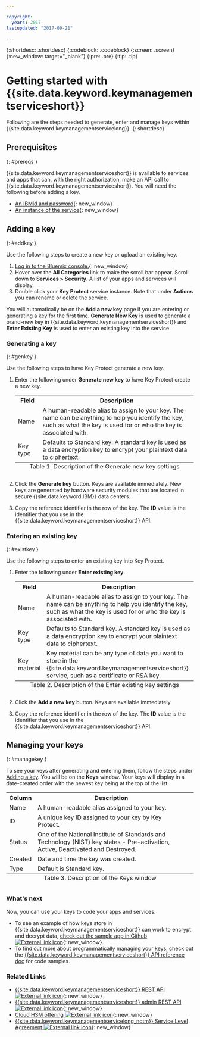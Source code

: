 ```yaml
---

copyright:
  years: 2017
lastupdated: "2017-09-21"

---
```


{:shortdesc: .shortdesc}
{:codeblock: .codeblock}
{:screen: .screen}
{:new_window: target="_blank"}
{:pre: .pre}
{:tip: .tip}

# Getting started with {{site.data.keyword.keymanagementserviceshort}}

Following are the steps needed to generate, enter and manage keys within {{site.data.keyword.keymanagementservicelong}}.
{: shortdesc}

## Prerequisites
{: #prereqs }

{{site.data.keyword.keymanagementserviceshort}} is available to services and apps that can, with the right authorization, make an API call to {{site.data.keyword.keymanagementserviceshort}}. You will need the following before adding a key.
- [An IBMid and password](https://console.bluemix.net/docs/admin/adminpublic.html#signing-up-for-bluemix){: new_window}
- [An instance of the service](https://console.ng.bluemix.net/catalog/services/key-protect/?taxonomyNavigation=apps){: new_window}

## Adding a key
{: #addkey }

Use the following steps to create a new key or upload an existing key.

1. [Log in to the Bluemix console.](https://console.bluemix.net/catalog){: new_window}
2. Hover over the **All Categories** link to make the scroll bar appear. Scroll down to **Services > Security**. A list of your apps and services will display.
3. Double click your **Key Protect** service instance. Note that under **Actions** you can rename or delete the service.

You will automatically be on the **Add a new key** page if you are entering or generating a key for the first time. **Generate New Key** is used to generate a brand-new key in {{site.data.keyword.keymanagementserviceshort}} and **Enter Existing Key** is used to enter an existing key into the service.

### Generating a key
{: #genkey }

Use the following steps to have Key Protect generate a new key.

1. Enter the following under **Generate new key** to have Key Protect create a new key.
    <table>
      <tr>
        <th>Field</th>
        <th>Description</th>
      </tr>
      <tr>
        <td>Name</td>
        <td>A human-readable alias to assign to your key. The name can be anything to help you identify the key, such as what the key is used for or who the key is associated with.</td>
      </tr>
      <tr>
        <td>Key type</td>
        <td>Defaults to Standard key. A standard key is used as a data encryption key to encrypt your plaintext data to ciphertext.</td>
      </tr>
        <caption style="caption-side:bottom;">Table 1. Description of the Generate new key settings</caption>
    </table>

2. Click the **Generate key** button. Keys are available immediately. New keys are generated by hardware security modules that are located in secure {{site.data.keyword.IBM}} data centers.
3. Copy the reference identifier in the row of the key. The **ID** value is the identifier that you use in the {{site.data.keyword.keymanagementserviceshort}} API.

### Entering an existing key
{: #existkey }

Use the following steps to enter an existing key into Key Protect.

1. Enter the following under **Enter existing key**.
    <table>
      <tr>
        <th>Field</th>
        <th>Description</th>
      </tr>
      <tr>
        <td>Name</td>
        <td>A human-readable alias to assign to your key. The name can be anything to help you identify the key, such as what the key is used for or who the key is associated with.</td>
      </tr>
      <tr>
        <td>Key type</td>
        <td>Defaults to Standard key. A standard key is used as a data encryption key to encrypt your plaintext data to ciphertext.</td>
      </tr>
      <tr>
        <td>Key material</td>
        <td>Key material can be any type of data you want to store in the {{site.data.keyword.keymanagementserviceshort}} service, such as a certificate or RSA key.</td>
      </tr>
        <caption style="caption-side:bottom;">Table 2. Description of the Enter existing key settings</caption>
    </table>

2. Click the **Add a new key** button. Keys are available immediately.
3. Copy the reference identifier in the row of the key. The **ID** value is the identifier that you use in the {{site.data.keyword.keymanagementserviceshort}} API.

## Managing your keys
{: #managekey }

To see your keys after generating and entering them, follow the steps under [Adding a key](index.html#addkey). You will be on the **Keys** window. Your keys will display in a date-created order with the newest key being at the top of the list.
<table>
      <tr>
        <th>Column</th>
        <th>Description</th>
      </tr>
      <tr>
        <td>Name</td>
        <td>A human-readable alias assigned to your key.</td>
      </tr>
      <tr>
        <td>ID</td>
        <td>A unique key ID assigned to your key by Key Protect.</td>
      </tr>
      <tr>
        <td>Status</td>
        <td>One of the National Institute of Standards and Technology (NIST) key states - Pre-activation, Active,          Deactivated and Destroyed.<td>
      </tr>
      <tr>
        <td>Created</td>
        <td>Date and time the key was created.</td>
      </tr>
      <tr>
        <td>Type</td>
        <td>Default is Standard key.</td>
      </tr>
      <caption style="caption-side:bottom;">Table 3. Description of the Keys window</caption>
    </table>

### What's next

Now, you can use your keys to code your apps and services.

- To see an example of how keys store in {{site.data.keyword.keymanagementserviceshort}} can work to encrypt and decrypt data, [check out the sample app in Github ![External link icon](../../icons/launch-glyph.svg "External link icon")](https://github.com/IBM-Bluemix/key-protect-helloworld-python){: new_window}.
- To find out more about programmatically managing your keys, check out the [{{site.data.keyword.keymanagementserviceshort}} API reference doc](https://console.ng.bluemix.net/apidocs/639) for code samples.

### Related Links

- [{{site.data.keyword.keymanagementserviceshort}} REST API ![External link icon](../../icons/launch-glyph.svg "External link icon")](https://console.ng.bluemix.net/apidocs/639){: new_window}
- [{{site.data.keyword.keymanagementserviceshort}} admin REST API ![External link icon](../../icons/launch-glyph.svg "External link icon")](https://docs-admin-keyprotect.ng.bluemix.net/){: new_window}
- [Cloud HSM offering ![External link icon](../../icons/launch-glyph.svg "External link icon")](http://www.softlayer.com/ibm-cloud-hsm){: new_window}
- [{{site.data.keyword.keymanagementservicelong_notm}} Service Level Agreement ![External link icon](../../icons/launch-glyph.svg "External link icon")](http://www-03.ibm.com/software/sla/sladb.nsf/sla/bm-7603-01){: new_window}
